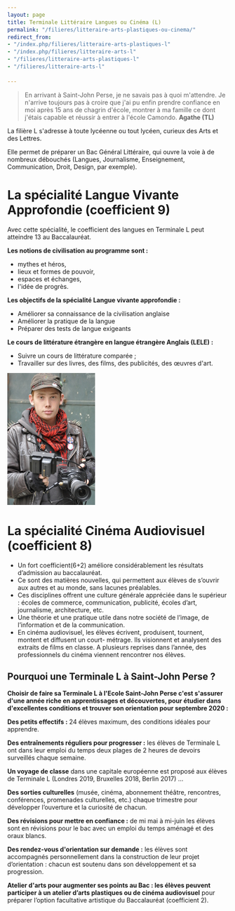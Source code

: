 ```yaml
---
layout: page
title: Terminale Littéraire Langues ou Cinéma (L)
permalink: "/filieres/litteraire-arts-plastiques-ou-cinema/"
redirect_from:
- "/index.php/filieres/litteraire-arts-plastiques-l"
- "/index.php/filieres/litteraire-arts-l"
- "/filieres/litteraire-arts-plastiques-l"
- "/filieres/litteraire-arts-l"

---
```

> En arrivant à Saint-John Perse, je ne savais pas à quoi m'attendre. Je n'arrive toujours pas à croire que j'ai pu enfin prendre confiance en moi après 15 ans de chagrin d'école, montrer à ma famille ce dont j'étais capable et réussir à entrer à l'école Camondo. **Agathe (TL)**

La filière L s'adresse à toute lycéenne ou tout lycéen, curieux des Arts et des Lettres.

Elle permet de préparer un Bac Général Littéraire, qui ouvre la voie à de nombreux débouchés (Langues, Journalisme, Enseignement, Communication, Droit, Design, par exemple).

# La spécialité Langue Vivante Approfondie (coefficient 9)

Avec cette spécialité, le coefficient des langues en Terminale L peut atteindre 13  au Baccalauréat.

**Les notions de civilisation au programme sont :**

* mythes et héros,
* lieux et formes de pouvoir,
* espaces et échanges,
* l'idée de progrès.

**Les objectifs de la spécialité Langue vivante approfondie :**

* Améliorer sa connaissance de la civilisation anglaise
* Améliorer la pratique de la langue
* Préparer des tests de langue exigeants

**Le cours de littérature étrangère en langue étrangère Anglais (LELE) :**

* Suivre un cours de littérature comparée ;
* Travailler sur des livres, des films, des publicités, des œuvres d'art.

![Littéraire Cinéma - École Saint John Perse](/images/cinema.jpg)

# La spécialité Cinéma Audiovisuel (coefficient 8)

* Un fort coefficient(6+2) améliore considérablement les résultats d’admission au baccalauréat.
* Ce sont des matières nouvelles, qui permettent aux élèves de s’ouvrir aux autres et au monde, sans lacunes préalables.
* Ces disciplines offrent une culture générale appréciée dans le supérieur : écoles de commerce, communication, publicité, écoles d’art, journalisme, architecture, etc.
* Une théorie et une pratique utile dans notre société de l’image, de l’information et de la communication.
* En cinéma audiovisuel, les élèves écrivent, produisent, tournent, montent et diffusent un court- métrage. Ils visionnent et analysent des extraits de films en classe. A plusieurs reprises dans l’année, des professionnels du cinéma viennent rencontrer nos élèves.

## Pourquoi une Terminale L à Saint-John Perse  ?

**Choisir de faire sa Terminale L à l'Ecole Saint-John Perse c'est s'assurer d'une année riche en apprentissages et découvertes, pour étudier dans d'excellentes conditions et trouver son orientation pour septembre 2020 :** 

**Des petits effectifs :** 24 élèves maximum, des conditions idéales pour apprendre.

**Des entraînements réguliers pour progresser :** les élèves de Terminale L ont dans leur emploi du temps deux plages de 2 heures de devoirs surveillés chaque semaine.

**Un voyage de classe** dans une capitale européenne est proposé aux élèves de Terminale L (Londres 2019, Bruxelles 2018, Berlin 2017) ...

**Des sorties culturelles** (musée, cinéma, abonnement théâtre, rencontres, conférences, promenades culturelles, etc.) chaque trimestre pour développer l’ouverture et la curiosité de chacun.

**Des révisions pour mettre en confiance :** de mi mai à mi-juin les élèves sont en révisions pour le bac avec un emploi du temps aménagé et des oraux blancs.

**Des rendez-vous d'orientation sur demande :** les élèves sont accompagnés personnellement dans la construction de leur projet d’orientation : chacun est soutenu dans son développement et sa progression.

**Atelier d'arts pour augmenter ses points au Bac : les élèves peuvent participer à un atelier d’arts plastiques ou de cinéma audiovisuel** pour préparer l’option facultative artistique du Baccalauréat (coefficient 2).